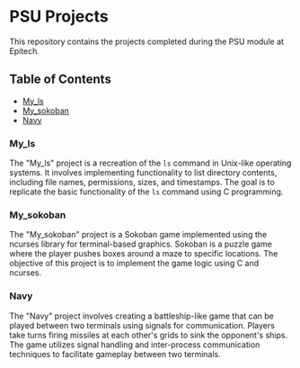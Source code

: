 # PSU Projects

This repository contains the projects completed during the PSU module at Epitech.

## Table of Contents

- [My_ls](#my_ls)
- [My_sokoban](#my_sokoban)
- [Navy](#navy)

### My_ls

The "My_ls" project is a recreation of the `ls` command in Unix-like operating systems. It involves implementing functionality to list directory contents, including file names, permissions, sizes, and timestamps. The goal is to replicate the basic functionality of the `ls` command using C programming.

### My_sokoban

The "My_sokoban" project is a Sokoban game implemented using the ncurses library for terminal-based graphics. Sokoban is a puzzle game where the player pushes boxes around a maze to specific locations. The objective of this project is to implement the game logic using C and ncurses.

### Navy

The "Navy" project involves creating a battleship-like game that can be played between two terminals using signals for communication. Players take turns firing missiles at each other's grids to sink the opponent's ships. The game utilizes signal handling and inter-process communication techniques to facilitate gameplay between two terminals.

